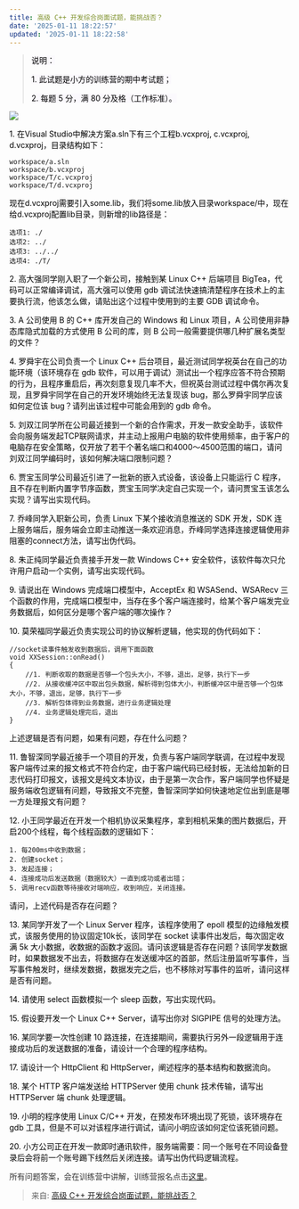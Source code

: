 ```yaml
---
title: 高级 C++ 开发综合岗面试题，能挑战否？
date: '2025-01-11 18:22:57'
updated: '2025-01-11 18:22:58'
---
```

> <font style="color:black;background-color:rgb(251, 249, 253);">说明：</font>
>
> <font style="color:black;background-color:rgb(251, 249, 253);">1. 此试题是小方的训练营的期中考试题；</font>
>
> <font style="color:black;background-color:rgb(251, 249, 253);">2. 每题 5 分，满 80 分及格（工作标准）。</font>
>

![](/images/cbff824d191939e24d7f1b9993a248dd.png)

<font style="color:rgb(1, 1, 1);">1. 在Visual Studio中解决方案a.sln下有三个工程b.vcxproj, c.vcxproj, d.vcxproj，目录结构如下：</font>

```plain
workspace/a.sln
workspace/b.vcxproj
workspace/T/c.vcxproj
workspace/T/d.vcxproj
```

<font style="color:black;">现在d.vcxproj需要引入some.lib，我们将some.lib放入目录workspace/中，现在给d.vcxproj配置lib目录，则新增的lib路径是：</font>

```plain
选项1: ./
选项2: ../
选项3: ../../
选项4: ./T/
```

<font style="color:black;">2. 高大强同学刚入职了一个新公司，接触到某 Linux C++ 后端项目 BigTea，代码可以正常编译调试，高大强可以使用 gdb 调试法快速搞清楚程序在技术上的主要执行流，他该怎么做，请贴出这个过程中使用到的主要 GDB 调试命令。</font>

<font style="color:black;">3. A 公司使用 B 的 C++ 库开发自己的 Windows 和 Linux 项目，A 公司使用非静态库隐式加载的方式使用 B 公司的库，则 B 公司一般需要提供哪几种扩展名类型的文件？</font>

<font style="color:black;">4. 罗舜宇在公司负责一个 Linux C++ 后台项目，最近测试同学祝英台在自己的功能环境（该环境存在 gdb 软件，可以用于调试）测试出一个程序应答不符合预期的行为，且程序重启后，再次刻意复现几率不大，但祝英台测试过程中偶尔再次复现，且罗舜宇同学在自己的开发环境始终无法复现该 bug，那么罗舜宇同学应该如何定位该 bug？请列出该过程中可能会用到的 gdb 命令。</font>

<font style="color:black;">5. 刘双江同学所在公司最近接到一个新的合作需求，开发一款安全助手，该软件会向服务端发起TCP联网请求，并主动上报用户电脑的软件使用频率，由于客户的电脑存在安全策略，仅开放了若干个著名端口和4000～4500范围的端口，请问刘双江同学编码时，该如何解决端口限制问题？</font>

<font style="color:black;">6. 贾宝玉同学公司最近引进了一批新的嵌入式设备，该设备上只能运行 C 程序，且不存在判断内置字节序函数，贾宝玉同学决定自己实现一个，请问贾宝玉该怎么实现？请写出实现代码。</font>

<font style="color:black;">7. 乔峰同学入职新公司，负责 Linux 下某个接收消息推送的 SDK 开发，SDK 连上服务端后，服务端会立即主动推送一条欢迎消息，乔峰同学选择连接逻辑使用非阻塞的connect方法，请写出伪代码。</font>

<font style="color:black;">8. 朱正纯同学最近负责接手开发一款 Windows C++ 安全软件，该软件每次只允许用户启动一个实例，请写出实现代码。</font>

<font style="color:black;">9. 请说出在 Windows 完成端口模型中，AcceptEx 和 WSASend、WSARecv 三个函数的作用，完成端口模型中，当存在多个客户端连接时，给某个客户端发完业务数据后，如何区分是哪个客户端的哪次操作？</font>

<font style="color:black;">10. 莫荣福同学最近负责实现公司的协议解析逻辑，他实现的伪代码如下：</font>

```plain
//socket读事件触发收到数据后，调用下面函数
void XXSession::onRead()
{
    //1. 判断收取的数据是否够一个包头大小，不够，退出，足够，执行下一步
    //2. 从接收缓冲区中取出包头数据，解析得到包体大小，判断缓冲区中是否够一个包体大小，不够，退出，足够，执行下一步
    //3. 解析包体得到业务数据，进行业务逻辑处理
    //4. 业务逻辑处理完后，退出
}
```

<font style="color:black;">上述逻辑是否有问题，如果有问题，存在什么问题？</font>

<font style="color:black;">11. 鲁智深同学最近接手一个项目的开发，负责与客户端同学联调，在过程中发现客户端传过来的报文格式不符合约定，由于客户端代码已经封板，无法给加新的日志代码打印报文，该报文是纯文本协议，由于是第一次合作，客户端同学也怀疑是服务端收包逻辑有问题，导致报文不完整，鲁智深同学如何快速地定位出到底是哪一方处理报文有问题？</font>

<font style="color:black;">12. 小王同学最近在开发一个相机协议采集程序，拿到相机采集的图片数据后，开启200个线程，每个线程函数的逻辑如下：</font>

```plain
1. 每200ms中收到数据；
2. 创建socket；
3. 发起连接；
4. 连接成功后发送数据（数据较大）一直到成功或者出错；
5. 调用recv函数等待接收对端响应，收到响应，关闭连接。
```

<font style="color:black;">请问，上述代码是否存在问题？</font>

<font style="color:black;">13. 某同学开发了一个 Linux Server 程序，该程序使用了 epoll 模型的边缘触发模式，该服务使用的协议固定10k长，该同学在 socket 读事件出发后，每次固定收满 5k 大小数据，收数据的函数才返回。请问该逻辑是否存在问题？该同学发数据时，如果数据发不出去，将数据存在发送缓冲区的首部，然后注册监听写事件，当写事件触发时，继续发数据，数据发完之后，也不移除对写事件的监听，请问这样是否有问题。</font>

<font style="color:black;">14. 请使用 select 函数模拟一个 sleep 函数，写出实现代码。</font>

<font style="color:black;">15. 假设要开发一个 Linux C++ Server，请写出你对 SIGPIPE 信号的处理方法。</font>

<font style="color:black;">16. 某同学要一次性创建 10 路连接，在连接期间，需要执行另外一段逻辑用于连接成功后的发送数据的准备，请设计一个合理的程序结构。</font>

<font style="color:black;">17. 请设计一个 HttpClient 和 HttpServer，阐述程序的基本结构和数据流向。</font>

<font style="color:black;">18. 某个 HTTP 客户端发送给 HTTPServer 使用 chunk 技术传输，请写出 HTTPServer 端 chunk 处理逻辑。</font>

<font style="color:black;">19. 小明的程序使用 Linux C/C++ 开发，在预发布环境出现了死锁，该环境存在 gdb 工具，但是不可以对该程序进行调试，请问小明应该如何定位该死锁问题。</font>

<font style="color:black;">20. 小方公司正在开发一款即时通讯软件，服务端需要：同一个账号在不同设备登录后会将前一个账号踢下线然后关闭连接。请写出伪代码逻辑流程。</font>

<font style="color:rgb(51, 51, 51);">所有问题答案，会在训练营中讲解，训练营报名点击</font>[这里](http://mp.weixin.qq.com/s?__biz=Mzk0MjUwNDE2OA==&mid=2247499222&idx=2&sn=d44789c463a8362d2ae1548dd8f76d00&chksm=c2c09c51f5b7154783abe1adc7c91b9bcfcf498dcc0c46537a9b977e1edfa95241ec30c555be&scene=21#wechat_redirect)<font style="color:rgb(51, 51, 51);">。</font>

  
  


> 来自: [高级 C++ 开发综合岗面试题，能挑战否？](https://mp.weixin.qq.com/s?__biz=Mzk0MjUwNDE2OA==&mid=2247499559&idx=1&sn=5f60c7cfa07c6e6a52c3d2cf8dcbcffe&chksm=c2c09ea0f5b717b6449581cf1565deccdce295b9d142b5b048166265408d5a74e3dd3b5f0559&scene=21#wechat_redirect)
>

